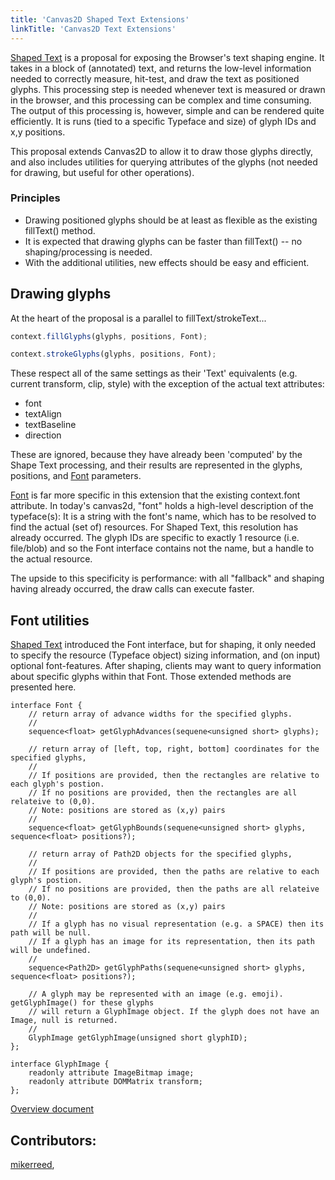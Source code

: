 ```yaml
---
title: 'Canvas2D Shaped Text Extensions'
linkTitle: 'Canvas2D Text Extensions'
---
```


[Shaped Text](/docs/dev/design/text_shaper) is a proposal for exposing the Browser's text shaping engine. It takes in
a block of (annotated) text, and returns the low-level information needed to correctly measure, hit-test,
and draw the text as positioned glyphs. This processing step is needed whenever text is measured or
drawn in the browser, and this processing can be complex and time consuming. The output of this processing
is, however, simple and can be rendered quite efficiently. It is runs (tied to a specific Typeface and size)
of glyph IDs and x,y positions.

This proposal extends Canvas2D to allow it to draw those glyphs directly, and also includes utilities for
querying attributes of the glyphs (not needed for drawing, but useful for other operations).

### Principles
* Drawing positioned glyphs should be at least as flexible as the existing fillText() method.
* It is expected that drawing glyphs can be faster than fillText() -- no shaping/processing is needed.
* With the additional utilities, new effects should be easy and efficient.

## Drawing glyphs

At the heart of the proposal is a parallel to fillText/strokeText...

```js
context.fillGlyphs(glyphs, positions, Font);

context.strokeGlyphs(glyphs, positions, Font);
```

These respect all of the same settings as their 'Text' equivalents (e.g. current transform, clip, style)
with the exception of the actual text attributes:
- font
- textAlign
- textBaseline
- direction

These are ignored, because they have already been 'computed' by the Shape Text processing, and their
results are represented in the glyphs, positions, and [Font](/docs/dev/design/text_shaper) parameters.

[Font](/docs/dev/design/text_shaper) is far more specific in this extension that the existing context.font attribute. In
today's canvas2d, "font" holds a high-level description of the typeface(s): It is a string with the
font's name, which has to be resolved to find the actual (set of) resources. For Shaped Text, this
resolution has already occurred. The glyph IDs are specific to exactly 1 resource (i.e. file/blob) and
so the Font interface contains not the name, but a handle to the actual resource.

The upside to this specificity is performance: with all "fallback" and shaping having already
occurred, the draw calls can execute faster.

## Font utilities

[Shaped Text](/docs/dev/design/text_shaper) introduced the Font interface, but for shaping, it only needed to specify
the resource (Typeface object) sizing information, and (on input) optional font-features. After shaping,
clients may want to query information about specific glyphs within that Font. Those extended methods are
presented here.

```WebIDL
interface Font {
    // return array of advance widths for the specified glyphs.
    //
    sequence<float> getGlyphAdvances(sequene<unsigned short> glyphs);

    // return array of [left, top, right, bottom] coordinates for the specified glyphs,
    //
    // If positions are provided, then the rectangles are relative to each glyph's postion.
    // If no positions are provided, then the rectangles are all relateive to (0,0).
    // Note: positions are stored as (x,y) pairs
    //
    sequence<float> getGlyphBounds(sequene<unsigned short> glyphs, sequence<float> positions?);

    // return array of Path2D objects for the specified glyphs,
    //
    // If positions are provided, then the paths are relative to each glyph's postion.
    // If no positions are provided, then the paths are all relateive to (0,0).
    // Note: positions are stored as (x,y) pairs
    //
    // If a glyph has no visual representation (e.g. a SPACE) then its path will be null.
    // If a glyph has an image for its representation, then its path will be undefined.
    //
    sequence<Path2D> getGlyphPaths(sequene<unsigned short> glyphs, sequence<float> positions?);

    // A glyph may be represented with an image (e.g. emoji). getGlyphImage() for these glyphs
    // will return a GlyphImage object. If the glyph does not have an Image, null is returned.
    //
    GlyphImage getGlyphImage(unsigned short glyphID);
};

interface GlyphImage {
    readonly attribute ImageBitmap image;
    readonly attribute DOMMatrix transform;
};
```

[Overview document](/docs/dev/design/text_overview)

## Contributors:
 [mikerreed](https://github.com/mikerreed),
